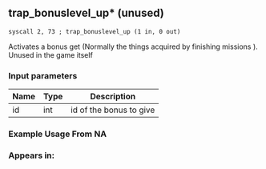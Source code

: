 ## trap_bonuslevel_up* (unused)

`syscall 2, 73 ; trap_bonuslevel_up (1 in, 0 out)`

Activates a bonus get (Normally the things acquired by finishing missions ). Unused in the game itself

### Input parameters
| Name | Type | Description
|------|------|------------
| id   | int   | id of the bonus to give


### Example Usage From NA



### Appears in:



